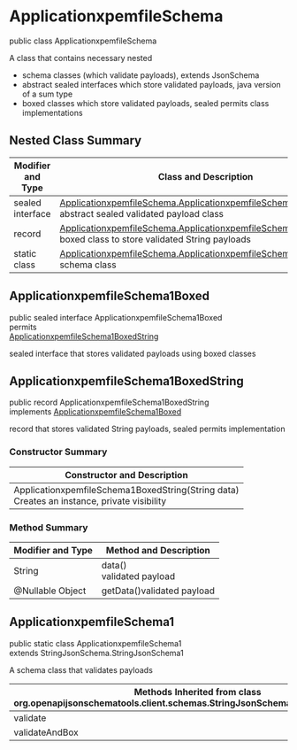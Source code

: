 # ApplicationxpemfileSchema
public class ApplicationxpemfileSchema<br>

A class that contains necessary nested
- schema classes (which validate payloads), extends JsonSchema
- abstract sealed interfaces which store validated payloads, java version of a sum type
- boxed classes which store validated payloads, sealed permits class implementations

## Nested Class Summary
| Modifier and Type | Class and Description |
| ----------------- | ---------------------- |
| sealed interface | [ApplicationxpemfileSchema.ApplicationxpemfileSchema1Boxed](#applicationxpemfileschema1boxed)<br> abstract sealed validated payload class |
| record | [ApplicationxpemfileSchema.ApplicationxpemfileSchema1BoxedString](#applicationxpemfileschema1boxedstring)<br> boxed class to store validated String payloads |
| static class | [ApplicationxpemfileSchema.ApplicationxpemfileSchema1](#applicationxpemfileschema1)<br> schema class |

## ApplicationxpemfileSchema1Boxed
public sealed interface ApplicationxpemfileSchema1Boxed<br>
permits<br>
[ApplicationxpemfileSchema1BoxedString](#applicationxpemfileschema1boxedstring)

sealed interface that stores validated payloads using boxed classes

## ApplicationxpemfileSchema1BoxedString
public record ApplicationxpemfileSchema1BoxedString<br>
implements [ApplicationxpemfileSchema1Boxed](#applicationxpemfileschema1boxed)

record that stores validated String payloads, sealed permits implementation

### Constructor Summary
| Constructor and Description |
| --------------------------- |
| ApplicationxpemfileSchema1BoxedString(String data)<br>Creates an instance, private visibility |

### Method Summary
| Modifier and Type | Method and Description |
| ----------------- | ---------------------- |
| String | data()<br>validated payload |
| @Nullable Object | getData()validated payload |

## ApplicationxpemfileSchema1
public static class ApplicationxpemfileSchema1<br>
extends StringJsonSchema.StringJsonSchema1

A schema class that validates payloads

| Methods Inherited from class org.openapijsonschematools.client.schemas.StringJsonSchema.StringJsonSchema1 |
| ------------------------------------------------------------------ |
| validate                                                           |
| validateAndBox                                                     |
